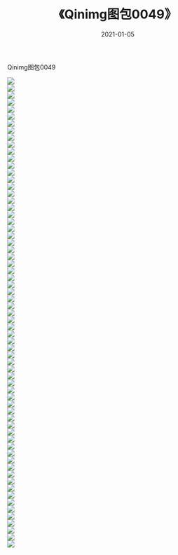 ﻿---
layout: post
title:  《Qinimg图包0049》
date:   2021-01-05
img: http://imgx.orgx.ga/Qinimg图包/Qinimg图包0049/000.jpg
categories: [美女, 清纯, 唯美]
---

Qinimg图包0049

 ![](http://imgx.orgx.ga/Qinimg图包/Qinimg图包0049/001.jpg) <br>![](http://imgx.orgx.ga/Qinimg图包/Qinimg图包0049/002.jpg) <br>![](http://imgx.orgx.ga/Qinimg图包/Qinimg图包0049/003.jpg) <br>![](http://imgx.orgx.ga/Qinimg图包/Qinimg图包0049/004.jpg) <br>![](http://imgx.orgx.ga/Qinimg图包/Qinimg图包0049/005.jpg) <br>![](http://imgx.orgx.ga/Qinimg图包/Qinimg图包0049/006.jpg) <br>![](http://imgx.orgx.ga/Qinimg图包/Qinimg图包0049/007.jpg) <br>![](http://imgx.orgx.ga/Qinimg图包/Qinimg图包0049/008.jpg) <br>![](http://imgx.orgx.ga/Qinimg图包/Qinimg图包0049/009.jpg) <br>![](http://imgx.orgx.ga/Qinimg图包/Qinimg图包0049/010.jpg) <br>![](http://imgx.orgx.ga/Qinimg图包/Qinimg图包0049/011.jpg) <br>![](http://imgx.orgx.ga/Qinimg图包/Qinimg图包0049/012.jpg) <br>![](http://imgx.orgx.ga/Qinimg图包/Qinimg图包0049/013.jpg) <br>![](http://imgx.orgx.ga/Qinimg图包/Qinimg图包0049/014.jpg) <br>![](http://imgx.orgx.ga/Qinimg图包/Qinimg图包0049/015.jpg) <br>![](http://imgx.orgx.ga/Qinimg图包/Qinimg图包0049/016.jpg) <br>![](http://imgx.orgx.ga/Qinimg图包/Qinimg图包0049/017.jpg) <br>![](http://imgx.orgx.ga/Qinimg图包/Qinimg图包0049/018.jpg) <br>![](http://imgx.orgx.ga/Qinimg图包/Qinimg图包0049/019.jpg) <br>![](http://imgx.orgx.ga/Qinimg图包/Qinimg图包0049/020.jpg) <br>![](http://imgx.orgx.ga/Qinimg图包/Qinimg图包0049/021.jpg) <br>![](http://imgx.orgx.ga/Qinimg图包/Qinimg图包0049/022.jpg) <br>![](http://imgx.orgx.ga/Qinimg图包/Qinimg图包0049/023.jpg) <br>![](http://imgx.orgx.ga/Qinimg图包/Qinimg图包0049/024.jpg) <br>![](http://imgx.orgx.ga/Qinimg图包/Qinimg图包0049/025.jpg) <br>![](http://imgx.orgx.ga/Qinimg图包/Qinimg图包0049/026.jpg) <br>![](http://imgx.orgx.ga/Qinimg图包/Qinimg图包0049/027.jpg) <br>![](http://imgx.orgx.ga/Qinimg图包/Qinimg图包0049/028.jpg) <br>![](http://imgx.orgx.ga/Qinimg图包/Qinimg图包0049/029.jpg) <br>![](http://imgx.orgx.ga/Qinimg图包/Qinimg图包0049/030.jpg) <br>![](http://imgx.orgx.ga/Qinimg图包/Qinimg图包0049/031.jpg) <br>![](http://imgx.orgx.ga/Qinimg图包/Qinimg图包0049/032.jpg) <br>![](http://imgx.orgx.ga/Qinimg图包/Qinimg图包0049/033.jpg) <br>![](http://imgx.orgx.ga/Qinimg图包/Qinimg图包0049/034.jpg) <br>![](http://imgx.orgx.ga/Qinimg图包/Qinimg图包0049/035.jpg) <br>![](http://imgx.orgx.ga/Qinimg图包/Qinimg图包0049/036.jpg) <br>![](http://imgx.orgx.ga/Qinimg图包/Qinimg图包0049/037.jpg) <br>![](http://imgx.orgx.ga/Qinimg图包/Qinimg图包0049/038.jpg) <br>![](http://imgx.orgx.ga/Qinimg图包/Qinimg图包0049/039.jpg) <br>![](http://imgx.orgx.ga/Qinimg图包/Qinimg图包0049/040.jpg) <br>![](http://imgx.orgx.ga/Qinimg图包/Qinimg图包0049/041.jpg) <br>![](http://imgx.orgx.ga/Qinimg图包/Qinimg图包0049/042.jpg) <br>![](http://imgx.orgx.ga/Qinimg图包/Qinimg图包0049/043.jpg) <br>![](http://imgx.orgx.ga/Qinimg图包/Qinimg图包0049/044.jpg) <br>![](http://imgx.orgx.ga/Qinimg图包/Qinimg图包0049/045.jpg) <br>![](http://imgx.orgx.ga/Qinimg图包/Qinimg图包0049/046.jpg) <br>![](http://imgx.orgx.ga/Qinimg图包/Qinimg图包0049/047.jpg) <br>![](http://imgx.orgx.ga/Qinimg图包/Qinimg图包0049/048.jpg) <br>![](http://imgx.orgx.ga/Qinimg图包/Qinimg图包0049/049.jpg) <br>![](http://imgx.orgx.ga/Qinimg图包/Qinimg图包0049/050.jpg) <br>![](http://imgx.orgx.ga/Qinimg图包/Qinimg图包0049/051.jpg) <br>![](http://imgx.orgx.ga/Qinimg图包/Qinimg图包0049/052.jpg) <br>![](http://imgx.orgx.ga/Qinimg图包/Qinimg图包0049/053.jpg) <br>![](http://imgx.orgx.ga/Qinimg图包/Qinimg图包0049/054.jpg) <br>![](http://imgx.orgx.ga/Qinimg图包/Qinimg图包0049/055.jpg) <br>![](http://imgx.orgx.ga/Qinimg图包/Qinimg图包0049/056.jpg) <br>![](http://imgx.orgx.ga/Qinimg图包/Qinimg图包0049/057.jpg) <br>![](http://imgx.orgx.ga/Qinimg图包/Qinimg图包0049/058.jpg) <br>![](http://imgx.orgx.ga/Qinimg图包/Qinimg图包0049/059.jpg) <br>![](http://imgx.orgx.ga/Qinimg图包/Qinimg图包0049/060.jpg) <br>![](http://imgx.orgx.ga/Qinimg图包/Qinimg图包0049/061.jpg) <br>![](http://imgx.orgx.ga/Qinimg图包/Qinimg图包0049/062.jpg) <br>![](http://imgx.orgx.ga/Qinimg图包/Qinimg图包0049/063.jpg) <br>![](http://imgx.orgx.ga/Qinimg图包/Qinimg图包0049/064.jpg) <br>![](http://imgx.orgx.ga/Qinimg图包/Qinimg图包0049/065.jpg) <br>![](http://imgx.orgx.ga/Qinimg图包/Qinimg图包0049/066.jpg) <br>![](http://imgx.orgx.ga/Qinimg图包/Qinimg图包0049/067.jpg) <br>